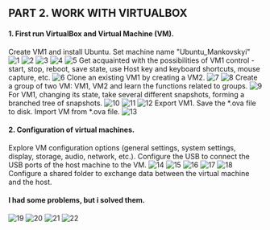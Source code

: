 ## PART 2. WORK WITH VIRTUALBOX

#### 1. First run VirtualBox and Virtual Machine (VM).

Create VM1 and install Ubuntu. Set machine name "Ubuntu_Mankovskyi" 
![1](https://github.com/JuniorDevOps/DevOps_online_Kiev_2020Q42021Q1/blob/main/m2/task2.1/part2/screenshots/1.png)
![2](https://github.com/JuniorDevOps/DevOps_online_Kiev_2020Q42021Q1/blob/main/m2/task2.1/part2/screenshots/2.png)
![3](https://github.com/JuniorDevOps/DevOps_online_Kiev_2020Q42021Q1/blob/main/m2/task2.1/part2/screenshots/3.png)
![4](https://github.com/JuniorDevOps/DevOps_online_Kiev_2020Q42021Q1/blob/main/m2/task2.1/part2/screenshots/4.png)
![5](https://github.com/JuniorDevOps/DevOps_online_Kiev_2020Q42021Q1/blob/main/m2/task2.1/part2/screenshots/5.png)
Get acquainted with the possibilities of VM1 control - start, stop, reboot, save state, use Host key and keyboard shortcuts, mouse capture, etc. 
![6](https://github.com/JuniorDevOps/DevOps_online_Kiev_2020Q42021Q1/blob/main/m2/task2.1/part2/screenshots/6.png)
Clone an existing VM1 by creating a VM2.
![7](https://github.com/JuniorDevOps/DevOps_online_Kiev_2020Q42021Q1/blob/main/m2/task2.1/part2/screenshots/7.png)
![8](https://github.com/JuniorDevOps/DevOps_online_Kiev_2020Q42021Q1/blob/main/m2/task2.1/part2/screenshots/8.png)
Create a group of two VM: VM1, VM2 and learn the functions related to groups.
![9](https://github.com/JuniorDevOps/DevOps_online_Kiev_2020Q42021Q1/blob/main/m2/task2.1/part2/screenshots/9.png)
For VM1, changing its state, take several different snapshots, forming a branched tree of snapshots. 
![10](https://github.com/JuniorDevOps/DevOps_online_Kiev_2020Q42021Q1/blob/main/m2/task2.1/part2/screenshots/10.png)
![11](https://github.com/JuniorDevOps/DevOps_online_Kiev_2020Q42021Q1/blob/main/m2/task2.1/part2/screenshots/11.png)
![12](https://github.com/JuniorDevOps/DevOps_online_Kiev_2020Q42021Q1/blob/main/m2/task2.1/part2/screenshots/12.png)
Export VM1. Save the *.ova file to disk. Import VM from *.ova file. 
![13](https://github.com/JuniorDevOps/DevOps_online_Kiev_2020Q42021Q1/blob/main/m2/task2.1/part2/screenshots/13.png)

#### 2. Configuration of virtual machines.

Explore VM configuration options (general settings, system settings, display, storage, audio, network, etc.). 
Configure the USB to connect the USB ports of the host machine to the VM.
![14](https://github.com/JuniorDevOps/DevOps_online_Kiev_2020Q42021Q1/blob/main/m2/task2.1/part2/screenshots/14.png)
![15](https://github.com/JuniorDevOps/DevOps_online_Kiev_2020Q42021Q1/blob/main/m2/task2.1/part2/screenshots/15.png)
![16](https://github.com/JuniorDevOps/DevOps_online_Kiev_2020Q42021Q1/blob/main/m2/task2.1/part2/screenshots/16.png)
![17](https://github.com/JuniorDevOps/DevOps_online_Kiev_2020Q42021Q1/blob/main/m2/task2.1/part2/screenshots/17.png)
![18](https://github.com/JuniorDevOps/DevOps_online_Kiev_2020Q42021Q1/blob/main/m2/task2.1/part2/screenshots/18.png)
Configure a shared folder to exchange data between the virtual machine and the host.

#### I had some problems, but i solved them. ####
![19](https://github.com/JuniorDevOps/DevOps_online_Kiev_2020Q42021Q1/blob/main/m2/task2.1/part2/screenshots/19.png)
![20](https://github.com/JuniorDevOps/DevOps_online_Kiev_2020Q42021Q1/blob/main/m2/task2.1/part2/screenshots/20.png)
![21](https://github.com/JuniorDevOps/DevOps_online_Kiev_2020Q42021Q1/blob/main/m2/task2.1/part2/screenshots/21.png)
![22](https://github.com/JuniorDevOps/DevOps_online_Kiev_2020Q42021Q1/blob/main/m2/task2.1/part2/screenshots/22.png)
